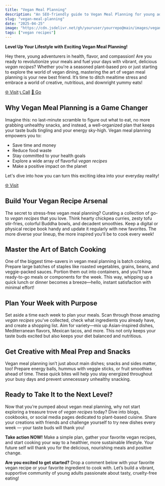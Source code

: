 ```yaml
---
title: "Vegan Meal Planning"
description: "An SEO-friendly guide to Vegan Meal Planning for young adults."
slug: "vegan-meal-planning"
date: "2025-04-25"
image: "https://cdn.jsdelivr.net/gh/youruser/yourrepo@main/images/vegan.jpg"
tags: ["vegan recipes"]
---
```


<script src="https://cdn.tailwindcss.com"></script>

**Level Up Your Lifestyle with Exciting Vegan Meal Planning!**

Hey there, young adventurers in health, flavor, and compassion! Are you ready to revolutionize your meals and fuel your days with vibrant, delicious *vegan recipes*? Whether you're a seasoned plant-based pro or just starting to explore the world of vegan dining, mastering the art of vegan meal planning is your new best friend. It’s time to ditch mealtime stress and embrace a world of creative, nutritious, and downright yummy eats!

<a href="https://example.com" class="button">🌐 Visit</a>
<a href="tel:+1234567890" class="button">📞 Call</a>
<a href="https://t.me/example" class="button primary">🚀 Go</a>

## Why Vegan Meal Planning is a Game Changer

Imagine this: no last-minute scramble to figure out what to eat, no more grabbing unhealthy snacks, and instead, a well-organized plan that keeps your taste buds tingling and your energy sky-high. Vegan meal planning empowers you to:

- Save time and money
- Reduce food waste
- Stay committed to your health goals
- Explore a wide array of flavorful *vegan recipes*
- Make a positive impact on the planet

Let's dive into how you can turn this exciting idea into your everyday reality!

<a href="https://example.com" class="inline-block bg-blue-600 text-white px-4 py-2 rounded-lg shadow hover:bg-blue-700">
  🌐 Visit
</a>

## Build Your Vegan Recipe Arsenal

The secret to stress-free vegan meal planning? Curating a collection of go-to *vegan recipes* that you love. Think hearty chickpea curries, zesty tofu stir-fries, colorful Buddha bowls, and decadent smoothies. Keep a digital or physical recipe book handy and update it regularly with new favorites. The more diverse your lineup, the more inspired you'll be to cook every week!

## Master the Art of Batch Cooking

One of the biggest time-savers in vegan meal planning is batch cooking. Prepare large batches of staples like roasted vegetables, grains, beans, and veggie-packed sauces. Portion them out into containers, and you'll have ready-to-go meals or components for the week. This way, whipping up a quick lunch or dinner becomes a breeze—hello, instant satisfaction with minimal effort!

## Plan Your Week with Purpose

Set aside a time each week to plan your meals. Scan through those amazing *vegan recipes* you've collected, check what ingredients you already have, and create a shopping list. Aim for variety—mix up Asian-inspired dishes, Mediterranean flavors, Mexican tacos, and more. This not only keeps your taste buds excited but also keeps your diet balanced and nutritious.

## Get Creative with Meal Prep and Snacks

Vegan meal planning isn’t just about main dishes; snacks and sides matter, too! Prepare energy balls, hummus with veggie sticks, or fruit smoothies ahead of time. These quick bites will help you stay energized throughout your busy days and prevent unnecessary unhealthy snacking.

## Ready to Take It to the Next Level?

Now that you’re pumped about vegan meal planning, why not start exploring a treasure trove of *vegan recipes* today? Dive into blogs, cookbooks, or social media pages dedicated to plant-based cuisine. Share your creations with friends and challenge yourself to try new dishes every week — your taste buds will thank you!

**Take action NOW!** Make a simple plan, gather your favorite vegan recipes, and start cooking your way to a healthier, more sustainable lifestyle. Your future self will thank you for the delicious, nourishing meals and positive change.

**Are you excited to get started?** Drop a comment below with your favorite vegan recipe or your favorite ingredient to cook with. Let’s build a vibrant, supportive community of young adults passionate about tasty, cruelty-free eating!
